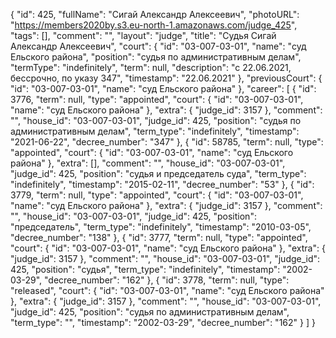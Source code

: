 {
    "id": 425,
    "fullName": "Сигай Александр Алексеевич",
    "photoURL": "https://members2020by.s3.eu-north-1.amazonaws.com/judge_425",
    "tags": [],
    "comment": "",
    "layout": "judge",
    "title": "Судья Сигай Александр Алексеевич",
    "court": {
        "id": "03-007-03-01",
        "name": "суд Ельского района",
        "position": "судья по административным делам",
        "termType": "indefinitely",
        "term": null,
        "description": "c 22.06.2021, бессрочно, по указу 347",
        "timestamp": "22.06.2021"
    },
    "previousCourt": {
        "id": "03-007-03-01",
        "name": "суд Ельского района"
    },
    "career": [
        {
            "id": 3776,
            "term": null,
            "type": "appointed",
            "court": {
                "id": "03-007-03-01",
                "name": "суд Ельского района"
            },
            "extra": {
                "judge_id": 3157
            },
            "comment": "",
            "house_id": "03-007-03-01",
            "judge_id": 425,
            "position": "судья по административным делам",
            "term_type": "indefinitely",
            "timestamp": "2021-06-22",
            "decree_number": "347"
        },
        {
            "id": 58785,
            "term": null,
            "type": "appointed",
            "court": {
                "id": "03-007-03-01",
                "name": "суд Ельского района"
            },
            "extra": [],
            "comment": "",
            "house_id": "03-007-03-01",
            "judge_id": 425,
            "position": "судья и председатель суда",
            "term_type": "indefinitely",
            "timestamp": "2015-02-11",
            "decree_number": "53"
        },
        {
            "id": 3779,
            "term": null,
            "type": "appointed",
            "court": {
                "id": "03-007-03-01",
                "name": "суд Ельского района"
            },
            "extra": {
                "judge_id": 3157
            },
            "comment": "",
            "house_id": "03-007-03-01",
            "judge_id": 425,
            "position": "председатель",
            "term_type": "indefinitely",
            "timestamp": "2010-03-05",
            "decree_number": "138"
        },
        {
            "id": 3777,
            "term": null,
            "type": "appointed",
            "court": {
                "id": "03-007-03-01",
                "name": "суд Ельского района"
            },
            "extra": {
                "judge_id": 3157
            },
            "comment": "",
            "house_id": "03-007-03-01",
            "judge_id": 425,
            "position": "судья",
            "term_type": "indefinitely",
            "timestamp": "2002-03-29",
            "decree_number": "162"
        },
        {
            "id": 3778,
            "term": null,
            "type": "released",
            "court": {
                "id": "03-007-03-01",
                "name": "суд Ельского района"
            },
            "extra": {
                "judge_id": 3157
            },
            "comment": "",
            "house_id": "03-007-03-01",
            "judge_id": 425,
            "position": "судья по административным делам",
            "term_type": "",
            "timestamp": "2002-03-29",
            "decree_number": "162"
        }
    ]
}